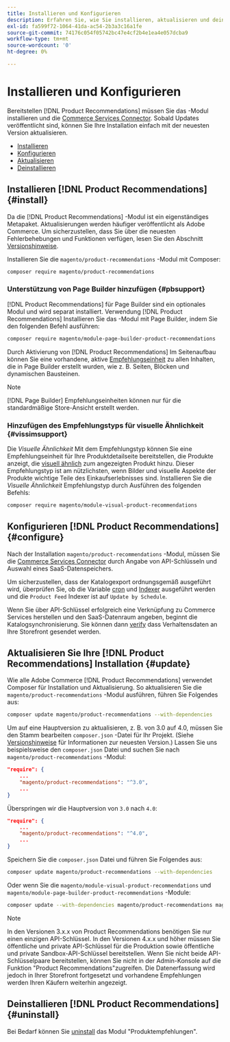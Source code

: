 ```yaml
---
title: Installieren und Konfigurieren
description: Erfahren Sie, wie Sie installieren, aktualisieren und deinstallieren [!DNL Product Recommendations].
exl-id: fa599f72-1064-41da-ac54-2b3a3c16a1fe
source-git-commit: 74176c054f05742bc47e4cf2b4e1ea4e057dcba9
workflow-type: tm+mt
source-wordcount: '0'
ht-degree: 0%

---
```


# Installieren und Konfigurieren

Bereitstellen [!DNL Product Recommendations] müssen Sie das -Modul installieren und die [Commerce Services Connector](../landing/saas.md). Sobald Updates veröffentlicht sind, können Sie Ihre Installation einfach mit der neuesten Version aktualisieren.

- [Installieren](#install)
- [Konfigurieren](#configure)
- [Aktualisieren](#update)
- [Deinstallieren](#uninstall)

## Installieren [!DNL Product Recommendations] {#install}

Da die [!DNL Product Recommendations] -Modul ist ein eigenständiges Metapaket. Aktualisierungen werden häufiger veröffentlicht als Adobe Commerce. Um sicherzustellen, dass Sie über die neuesten Fehlerbehebungen und Funktionen verfügen, lesen Sie den Abschnitt [Versionshinweise](release-notes.md).

Installieren Sie die `magento/product-recommendations` -Modul mit Composer:

```bash
composer require magento/product-recommendations
```

### Unterstützung von Page Builder hinzufügen {#pbsupport}

[!DNL Product Recommendations] für Page Builder sind ein optionales Modul und wird separat installiert. Verwendung [!DNL Product Recommendations] Installieren Sie das -Modul mit Page Builder, indem Sie den folgenden Befehl ausführen:

```bash
composer require magento/module-page-builder-product-recommendations
```

Durch Aktivierung von [!DNL Product Recommendations] Im Seitenaufbau können Sie eine vorhandene, aktive [Empfehlungseinheit](https://docs.magento.com/user-guide/cms/page-builder-add-recommendations.html) zu allen Inhalten, die in Page Builder erstellt wurden, wie z. B. Seiten, Blöcken und dynamischen Bausteinen.

>[!NOTE]
>
>[!DNL Page Builder] Empfehlungseinheiten können nur für die standardmäßige Store-Ansicht erstellt werden.

### Hinzufügen des Empfehlungstyps für visuelle Ähnlichkeit {#vissimsupport}

Die _Visuelle Ähnlichkeit_ Mit dem Empfehlungstyp können Sie eine Empfehlungseinheit für Ihre Produktdetailseite bereitstellen, die Produkte anzeigt, die [visuell ähnlich](type.md#visualsim) zum angezeigten Produkt hinzu. Dieser Empfehlungstyp ist am nützlichsten, wenn Bilder und visuelle Aspekte der Produkte wichtige Teile des Einkaufserlebnisses sind. Installieren Sie die _Visuelle Ähnlichkeit_ Empfehlungstyp durch Ausführen des folgenden Befehls:

```bash
composer require magento/module-visual-product-recommendations
```

## Konfigurieren [!DNL Product Recommendations] {#configure}

Nach der Installation `magento/product-recommendations` -Modul, müssen Sie die [Commerce Services Connector](https://docs.magento.com/user-guide/configuration/services/saas.html) durch Angabe von API-Schlüsseln und Auswahl eines SaaS-Datenspeichers.

Um sicherzustellen, dass der Katalogexport ordnungsgemäß ausgeführt wird, überprüfen Sie, ob die Variable [cron](https://devdocs.magento.com/guides/v2.4/config-guide/cli/config-cli-subcommands-cron.html) und [Indexer](https://devdocs.magento.com/guides/v2.4/config-guide/cli/config-cli-subcommands-index.html) ausgeführt werden und die `Product Feed` Indexer ist auf `Update by Schedule`.

Wenn Sie über API-Schlüssel erfolgreich eine Verknüpfung zu Commerce Services herstellen und den SaaS-Datenraum angeben, beginnt die Katalogsynchronisierung. Sie können dann [verify](verify.md) dass Verhaltensdaten an Ihre Storefront gesendet werden.

## Aktualisieren Sie Ihre [!DNL Product Recommendations] Installation {#update}

Wie alle Adobe Commerce [!DNL Product Recommendations] verwendet Composer für Installation und Aktualisierung. So aktualisieren Sie die `magento/product-recommendations` -Modul ausführen, führen Sie Folgendes aus:

```bash
composer update magento/product-recommendations --with-dependencies
```

Um auf eine Hauptversion zu aktualisieren, z. B. von 3.0 auf 4.0, müssen Sie den Stamm bearbeiten `composer.json` -Datei für Ihr Projekt. (Siehe [Versionshinweise](release-notes.md) für Informationen zur neuesten Version.) Lassen Sie uns beispielsweise den `composer.json` Datei und suchen Sie nach `magento/product-recommendations` -Modul:

```json
"require": {
    ...
    "magento/product-recommendations": "^3.0",
    ...
}
```

Überspringen wir die Hauptversion von `3.0` nach `4.0`:

```json
"require": {
    ...
    "magento/product-recommendations": "^4.0",
    ...
}
```

Speichern Sie die `composer.json` Datei und führen Sie Folgendes aus:

```bash
composer update magento/product-recommendations --with-dependencies
```

Oder wenn Sie die `magento/module-visual-product-recommendations` und `magento/module-page-builder-product-recommendations` -Module:

```bash
composer update --with-dependencies magento/product-recommendations magento/module-visual-product-recommendations magento/module-page-builder-product-recommendations
```

>[!NOTE]
>
> In den Versionen 3.x.x von Product Recommendations benötigen Sie nur einen einzigen API-Schlüssel. In den Versionen 4.x.x und höher müssen Sie öffentliche und private API-Schlüssel für die Produktion sowie öffentliche und private Sandbox-API-Schlüssel bereitstellen. Wenn Sie nicht beide API-Schlüsselpaare bereitstellen, können Sie nicht in der Admin-Konsole auf die Funktion &quot;Product Recommendations&quot;zugreifen. Die Datenerfassung wird jedoch in Ihrer Storefront fortgesetzt und vorhandene Empfehlungen werden Ihren Käufern weiterhin angezeigt.

## Deinstallieren [!DNL Product Recommendations] {#uninstall}

Bei Bedarf können Sie [uninstall](https://devdocs.magento.com/guides/v2.4/install-gde/install/cli/install-cli-uninstall-mods.html) das Modul &quot;Produktempfehlungen&quot;.
